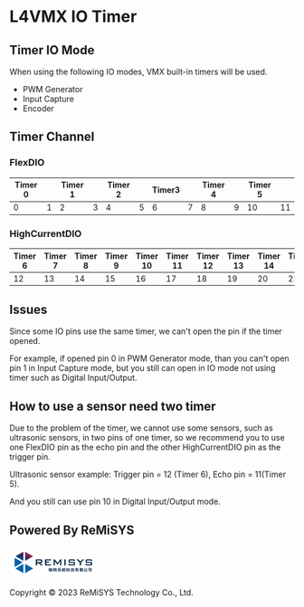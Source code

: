 # L4VMX IO Timer

## Timer IO Mode

When using the following IO modes, VMX built-in timers will be used.

- PWM Generator
- Input Capture
- Encoder

## Timer Channel

### FlexDIO

| Timer 0 |      | Timer 1 |      | Timer 2 |      | Timer3 |      | Timer 4 |      | Timer 5 |      |
| ------- | ---- | ------- | ---- | ------- | ---- | ------ | ---- | ------- | ---- | ------- | ---- |
| 0       | 1    | 2       | 3    | 4       | 5    | 6      | 7    | 8       | 9    | 10      | 11   |

### HighCurrentDIO

| Timer 6 | Timer 7 | Timer 8 | Timer 9 | Timer 10 | Timer 11 | Timer 12 | Timer 13 | Timer 14 | Timer 15 |
| ------- | ------- | ------- | ------- | -------- | -------- | -------- | -------- | -------- | -------- |
| 12      | 13      | 14      | 15      | 16       | 17       | 18       | 19       | 20       | 21       |

## Issues

Since some IO pins use the same timer, we can't open the pin if the timer opened.  

For example, if opened pin 0 in PWM Generator mode, than you can't open pin 1 in Input Capture mode, but you still can open in IO mode not using timer such as Digital Input/Output.

## How to use a sensor need two timer

Due to the problem of the timer, we cannot use some sensors, such as ultrasonic sensors, in two pins of one timer, so we recommend you to use one FlexDIO pin as the echo pin and the other HighCurrentDIO pin as the trigger pin.  

Ultrasonic sensor example: Trigger pin = 12 (Timer 6), Echo pin = 11(Timer 5).  

And you still can use pin 10 in Digital Input/Output mode.  



## Powered By ReMiSYS

![logo](./assets/logo.webp)

Copyright © 2023 ReMiSYS Technology Co., Ltd.